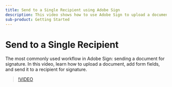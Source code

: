 ```yaml
---
title: Send to a Single Recipient using Adobe Sign
description: This video shows how to use Adobe Sign to upload a document, add form fields, and send it to a recipient for signature
sub-product: Getting Started
---
```


# Send to a Single Recipient

The most commonly used workflow in Adobe Sign: sending a document for signature. In this video, learn how to upload a document, add form fields, and send it to a recipient for signature.

>[!VIDEO](https://video.tv.adobe.com/v/33659)

